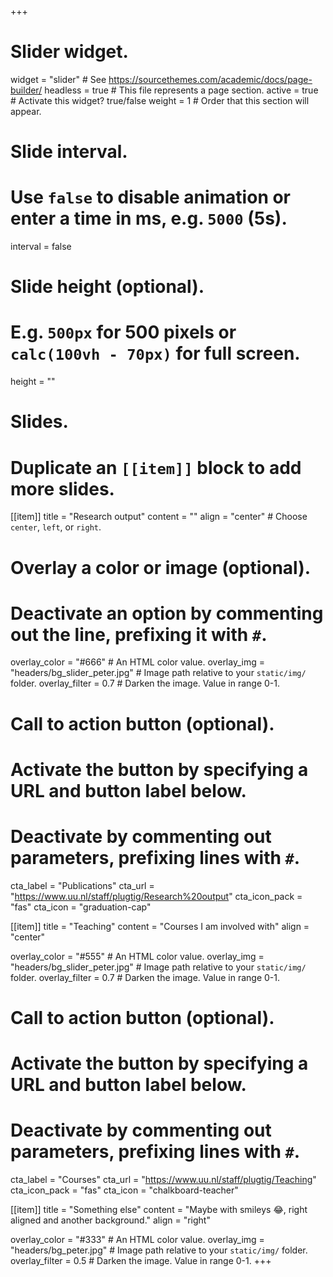 +++
# Slider widget.
widget = "slider"  # See https://sourcethemes.com/academic/docs/page-builder/
headless = true  # This file represents a page section.
active = true  # Activate this widget? true/false
weight = 1  # Order that this section will appear.

# Slide interval.
# Use `false` to disable animation or enter a time in ms, e.g. `5000` (5s).
interval = false

# Slide height (optional).
# E.g. `500px` for 500 pixels or `calc(100vh - 70px)` for full screen.
height = ""

# Slides.
# Duplicate an `[[item]]` block to add more slides.
[[item]]
  title = "Research output"
  content = ""
  align = "center"  # Choose `center`, `left`, or `right`.

  # Overlay a color or image (optional).
  #   Deactivate an option by commenting out the line, prefixing it with `#`.
  overlay_color = "#666"  # An HTML color value.
  overlay_img = "headers/bg_slider_peter.jpg"  # Image path relative to your `static/img/` folder.
  overlay_filter = 0.7  # Darken the image. Value in range 0-1.

  # Call to action button (optional).
  #   Activate the button by specifying a URL and button label below.
  #   Deactivate by commenting out parameters, prefixing lines with `#`.
  cta_label = "Publications"
  cta_url = "https://www.uu.nl/staff/plugtig/Research%20output"
  cta_icon_pack = "fas"
  cta_icon = "graduation-cap"

[[item]]
  title = "Teaching"
  content = "Courses I am involved with"
  align = "center"

  overlay_color = "#555"  # An HTML color value.
  overlay_img = "headers/bg_slider_peter.jpg"  # Image path relative to your `static/img/` folder.
  overlay_filter = 0.7  # Darken the image. Value in range 0-1.
  
  # Call to action button (optional).
  #   Activate the button by specifying a URL and button label below.
  #   Deactivate by commenting out parameters, prefixing lines with `#`.
  cta_label = "Courses"
  cta_url = "https://www.uu.nl/staff/plugtig/Teaching"
  cta_icon_pack = "fas"
  cta_icon = "chalkboard-teacher"

[[item]]
  title = "Something else"
  content = "Maybe with smileys :joy:, right aligned and another background."
  align = "right"

  overlay_color = "#333"  # An HTML color value.
  overlay_img = "headers/bg_peter.jpg"  # Image path relative to your `static/img/` folder.
  overlay_filter = 0.5  # Darken the image. Value in range 0-1.
+++
